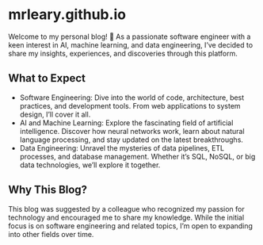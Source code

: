 # mrleary.github.io
Welcome to my personal blog! 🚀 As a passionate software engineer with a keen interest in AI, machine learning, and data engineering, I’ve decided to share my insights, experiences, and discoveries through this platform.

## What to Expect
- Software Engineering: Dive into the world of code, architecture, best practices, and development tools. From web applications to system design, I’ll cover it all.
- AI and Machine Learning: Explore the fascinating field of artificial intelligence. Discover how neural networks work, learn about natural language processing, and stay updated on the latest breakthroughs.
- Data Engineering: Unravel the mysteries of data pipelines, ETL processes, and database management. Whether it’s SQL, NoSQL, or big data technologies, we’ll explore it together.
  
## Why This Blog?
This blog was suggested by a colleague who recognized my passion for technology and encouraged me to share my knowledge. While the initial focus is on software engineering and related topics, I’m open to expanding into other fields over time.


